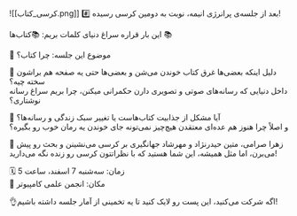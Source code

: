 ![[کرسی_کتاب.png]]
#️⃣ بعد از جلسه‌ی پرانرژی انیمه، نوبت به دومین کرسی رسیده! 

این بار قراره سراغ دنیای کلمات بریم:
📚کتاب‌ها 📚

💬 موضوع این جلسه: 
چرا کتاب؟  

📕 دلیل اینکه بعضی‌ها غرق کتاب‌ خوندن می‌شن و بعضی‌ها حتی یه صفحه هم براشون سخته چیه؟  
داخل دنیایی که رسانه‌های صوتی و تصویری دارن حکمرانی میکنن، 
چرا بریم سراغ رسانه نوشتاری؟

📔 آیا مشکل از جذابیت کتاب‌هاست یا تغییر سبک زندگی و رسانه‌ها؟  
  و اصلاً چرا هنوز هم عده‌ای معتقدن هیچ‌چیز نمی‌تونه جای خوندن یه رمان خوب رو بگیره؟  
 
🌟 زهرا صرامی، متین حیدرنژاد و مهرشاد جهانگیری بر کرسی می‌نشینن و بحث رو پیش می‌برن، اما مثل همیشه، این شما هستید که با نظراتتون کرسی رو زنده نگه می‌دارید!  

🗓 زمان: سه‌شنبه 7 اسفند، ساعت 5  
📍 مکان: انجمن علمی کامپیوتر  

👌اگه شرکت می‌کنید، این پست رو لایک کنید تا یه تخمینی از آمار جلسه داشته باشیم!  
